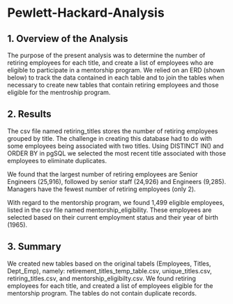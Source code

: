 # Pewlett-Hackard-Analysis

## 1. Overview of the Analysis

The purpose of the present analysis was to determine the number of retiring employees for each title, and create a list of employees who are eligible to participate in a mentorship program. We relied on an ERD (shown below) to track the data contained in each table and to join the tables when necessary to create new tables that contain retiring employees and those eligible for the mentroship program.

## 2. Results

The csv file named retiring_titles stores the number of retiring employees grouped by title. The challenge in creating this database had to do with some employees being associated with two titles. Using DISTINCT IN() and ORDER BY in pgSQL we selected the most recent title associated with those employees to eliminate duplicates. 

We found that the largest number of retiring employees are Senior Engineers (25,916), followed by senior staff (24,926) and Engineers (9,285). Managers have the fewest number of retiring employees (only 2).

With regard to the mentorship program, we found 1,499 eligible employees, listed in the csv file named mentorship_eligibility. These employees are selected based on their current employment status and their year of birth (1965).

## 3. Summary

We created new tables based on the original tabels (Employees, Titles, Dept_Emp), namely: retirement_titles_temp_table.csv, unique_titles.csv, retiring_titles.csv, and mentorship_eligibilty.csv. We found retiring employees for each title, and created a list of employees eligible for the mentorship program. The tables do not contain duplicate records. 


